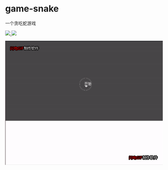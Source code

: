 # game-snake

一个贪吃蛇游戏

<a href="https://app.travis-ci.com/fishuncle/game-snake">
<img src="https://app.travis-ci.com/fishuncle/game-snake.svg?branch=master">
</a>
<a href="LICENSE">
<img src="https://img.shields.io/badge/License-MIT-yellow.svg">
</a>


![](./doc/doc.gif)
